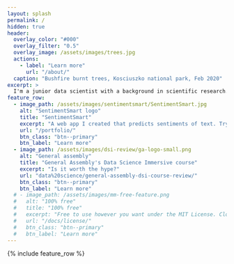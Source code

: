 ```yaml
---
layout: splash
permalink: /
hidden: true
header:
  overlay_color: "#000"
  overlay_filter: "0.5"
  overlay_image: /assets/images/trees.jpg
  actions:
    - label: "Learn more"
      url: "/about/"
  caption: "Bushfire burnt trees, Kosciuszko national park, Feb 2020"
excerpt: >
  I'm a junior data scientist with a background in scientific research. This website is where I display my projects, thoughts and ideas.
feature_row:
  - image_path: /assets/images/sentimentsmart/SentimentSmart.jpg
    alt: "SentimentSmart logo"
    title: "SentimentSmart"
    excerpt: "A web app I created that predicts sentiments of text. Try it here!"
    url: "/portfolio/"
    btn_class: "btn--primary"
    btn_label: "Learn more"
  - image_path: /assets/images/dsi-review/ga-logo-small.png
    alt: "General assembly"
    title: "General Assembly's Data Science Immersive course"
    excerpt: "Is it worth the hype?"
    url: "data%20science/general-assembly-dsi-course-review/"
    btn_class: "btn--primary"
    btn_label: "Learn more"
  # - image_path: /assets/images/mm-free-feature.png
  #   alt: "100% free"
  #   title: "100% free"
  #   excerpt: "Free to use however you want under the MIT License. Clone it, fork it, customize it... whatever!"
  #   url: "/docs/license/"
  #   btn_class: "btn--primary"
  #   btn_label: "Learn more"      
---
```


{% include feature_row %}
